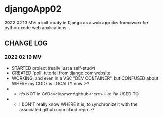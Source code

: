 # djangoApp02
2022 02 19 MV: a self-study in Django as a web app dev framework for python-code web applications...

## CHANGE LOG
### 2022 02 19 MV: 
- STARTED project (really just a self-study)
- CREATED 'poll' tutorial from django.com website
- WORKING, and even in a VSC "DEV CONTAINER", but CONFUSED about WHERE my CODE is LOCALLY now :-? 
- - it's NOT in C:\Development\github\<here> like I'm USED TO
- - I DON'T really know WHERE it is, to synchronize it with the associated github.com cloud repo :-? 
